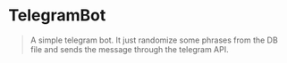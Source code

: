 # TelegramBot

> A simple telegram bot. It just randomize some phrases from the DB file and sends the message through the telegram API.

